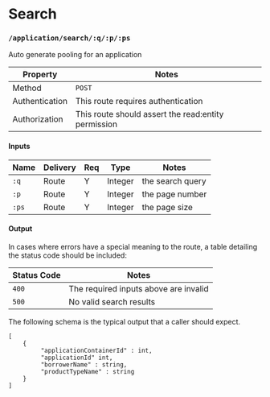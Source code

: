 # Search


### `/application/search/:q/:p/:ps`

Auto generate pooling for an application

| Property       | Notes                                                                                |
|----------------|--------------------------------------------------------------------------------------|
| Method         | `POST`                                                                                |
| Authentication | This route requires authentication                                                   |
| Authorization  | This route should assert the read:entity permission                                  |


#### Inputs

| Name                 | Delivery          | Req | Type                     | Notes                           |
|----------------------|-------------------|-----|--------------------------|---------------------------------|
| `:q`                | Route             |  Y  | Integer                  | the search query |
| `:p`                | Route             |  Y  | Integer                  | the page number |
| `:ps`                | Route             |  Y  | Integer                  | the page size |


#### Output


In cases where errors have a special meaning to the route, a table detailing the status code should be included:

| Status Code | Notes                                                                                   |
|-------------|-----------------------------------------------------------------------------------------|
| `400`       | The required inputs above are invalid                                          |
| `500`       | No valid search results                                 |


The following schema is the typical output that a caller should expect.

```
[
    {
         "applicationContainerId" : int,
         "applicationId" int,
         "borrowerName" : string,
         "productTypeName" : string
    }
]
```
